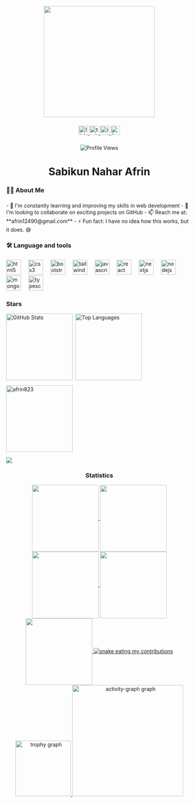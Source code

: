 <div align="center">
  <img height="300" src="https://i.ibb.co.com/JFddfdXx/afrin.jpg"  />
</div>

###

<div align="center">
  <a href="https://www.linkedin.com/in/afrin025/" target="_blank">
    <img src="https://img.shields.io/static/v1?message=LinkedIn&logo=linkedin&label=&color=0077B5&logoColor=white&labelColor=&style=for-the-badge" height="25" alt="linkedin logo"  />
  </a>
  <a href="https://x.com/Afrin025" target="_blank">
    <img src="https://img.shields.io/static/v1?message=Twitter&logo=twitter&label=&color=1DA1F2&logoColor=white&labelColor=&style=for-the-badge" height="25" alt="twitter logo"  />
  </a>
  <a href="https://www.instagram.com/afrin02583" target="_blank">
    <img src="https://img.shields.io/static/v1?message=Instagram&logo=instagram&label=&color=E4405F&logoColor=white&labelColor=&style=for-the-badge" height="25" alt="instagram logo"  />
  </a>
  <a href="https://www.hackerrank.com/profile/afrin12490" target="_blank">
    <img src="https://img.shields.io/static/v1?message=HackerRank&logo=hackerrank&label=&color=2EC866&logoColor=white&labelColor=&style=for-the-badge" height="25" alt="hackerrank logo"  />
  </a>
</div>

###

<div align="center">
  <img src="https://komarev.com/ghpvc/?username=afrin823&color=blueviolet&style=flat-square&label=Profile+Views" alt="Profile Views" />
</div>

###

<h1 align="center">Sabikun Nahar Afrin</h1>

###

<h3 align="left">👩‍💻  About Me</h3>

###

<p align="left">- 🌱 I'm constantly learning and improving my skills in web development
- 👯 I'm looking to collaborate on exciting projects on GitHub
- 📫 Reach me at: **afrin12490@gmail.com**
- ⚡ Fun fact: I have no idea how this works, but it does. 😅</p>

###

<h3 align="left">🛠 Language and tools</h3>

###

<div align="left">
  <img src="https://cdn.jsdelivr.net/gh/devicons/devicon/icons/html5/html5-original.svg" height="40" alt="html5 logo"  />
  <img width="12" />
  <img src="https://cdn.jsdelivr.net/gh/devicons/devicon/icons/css3/css3-original.svg" height="40" alt="css3 logo"  />
  <img width="12" />
  <img src="https://cdn.jsdelivr.net/gh/devicons/devicon/icons/bootstrap/bootstrap-original.svg" height="40" alt="bootstrap logo"  />
  <img width="12" />
  <img src="https://cdn.jsdelivr.net/gh/devicons/devicon/icons/tailwindcss/tailwindcss-original-wordmark.svg" height="40" alt="tailwindcss logo"  />
  <img width="12" />
  <img src="https://cdn.jsdelivr.net/gh/devicons/devicon/icons/javascript/javascript-original.svg" height="40" alt="javascript logo"  />
  <img width="12" />
  <img src="https://cdn.jsdelivr.net/gh/devicons/devicon/icons/react/react-original.svg" height="40" alt="react logo"  />
  <img width="12" />
  <img src="https://cdn.jsdelivr.net/gh/devicons/devicon/icons/nextjs/nextjs-original.svg" height="40" alt="nextjs logo"  />
  <img width="12" />
  <img src="https://cdn.jsdelivr.net/gh/devicons/devicon/icons/nodejs/nodejs-original.svg" height="40" alt="nodejs logo"  />
  <img width="12" />
  <img src="https://cdn.jsdelivr.net/gh/devicons/devicon/icons/mongodb/mongodb-original.svg" height="40" alt="mongodb logo"  />
  <img width="12" />
  <img src="https://cdn.jsdelivr.net/gh/devicons/devicon/icons/typescript/typescript-original.svg" height="40" alt="typescript logo"  />
  <img width="12" />
</div>

###

<h3 align="left">Stars</h3>
<img align="left" height="180em" src="https://github-readme-stats.vercel.app/api?username=afrin823&show_icons=true&theme=radical" alt="GitHub Stats"/>

<p>&nbsp;<img align="center" height="180em" src="https://github-readme-stats.vercel.app/api/top-langs/?username=afrin823&layout=compact&theme=radical" alt="Top Languages" /></p>

<p><img align="center" height="180em" src="https://github-readme-streak-stats.herokuapp.com/?user=afrin823&theme=merko" alt="afrin823" /></p>

<img src="https://user-images.githubusercontent.com/73097560/115834477-dbab4500-a447-11eb-908a-139a6edaec5c.gif"><h3 align="center">Statistics</h3>
<div align="center">
<a href="https://github.com/afrin823">
<img align="center" src="http://github-profile-summary-cards.vercel.app/api/cards/stats?username=afrin823&theme=merko" height="180em" />
<img align="center" src="http://github-profile-summary-cards.vercel.app/api/cards/most-commit-language?username=afrin823&theme=merko" height="180em" />
<img align="center" src="http://github-profile-summary-cards.vercel.app/api/cards/repos-per-language?username=afrin823&theme=merko" height="180em" />
<img align="center" src="http://github-profile-summary-cards.vercel.app/api/cards/productive-time?username=afrin823&theme=merko" height="180em" />
<img align="center" src="http://github-profile-summary-cards.vercel.app/api/cards/profile-details?username=afrin823&theme=merko" height="180em" />
  <img alt="snake eating my contributions" src="hhttps://raw.githubusercontent.com/akram-sakib/akram-sakib/output/github-contribution-grid-snake.svg" />
</div>

</div>
<div align="center">


  

 
  <img src="https://github-profile-trophy.vercel.app?username=afrin823&theme=matrix&column=-1&row=1&margin-w=8&margin-h=8&no-bg=false&no-frame=false&order=4" height="150" alt="trophy graph"  />
  <img src="https://github-readme-activity-graph.vercel.app/graph?username=afrin823&radius=16&theme=merko&area=true&order=5&bg_color=red" height="300" alt="activity-graph graph"  />
</div>
 

</div>
